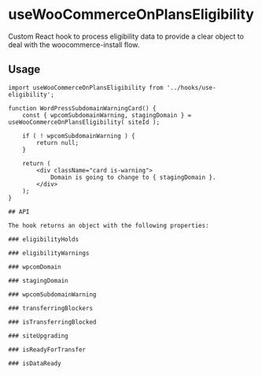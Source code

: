 # useWooCommerceOnPlansEligibility

Custom React hook to process eligibility data to provide a clear object to deal with the woocommerce-install flow.

## Usage

```es6
import useWooCommerceOnPlansEligibility from '../hooks/use-eligibility';

function WordPressSubdomainWarningCard() {
	const { wpcomSubdomainWarning, stagingDomain } = useWooCommerceOnPlansEligibility( siteId );

	if ( ! wpcomSubdomainWarning ) {
		return null;
	}

	return (
		<div className="card is-warning">
			Domain is going to change to { stagingDomain }.
		</div>
	);
}

## API

The hook returns an object with the following properties:

### eligibilityHolds

### eligibilityWarnings

### wpcomDomain

### stagingDomain

### wpcomSubdomainWarning

### transferringBlockers

### isTransferringBlocked

### siteUpgrading

### isReadyForTransfer

### isDataReady